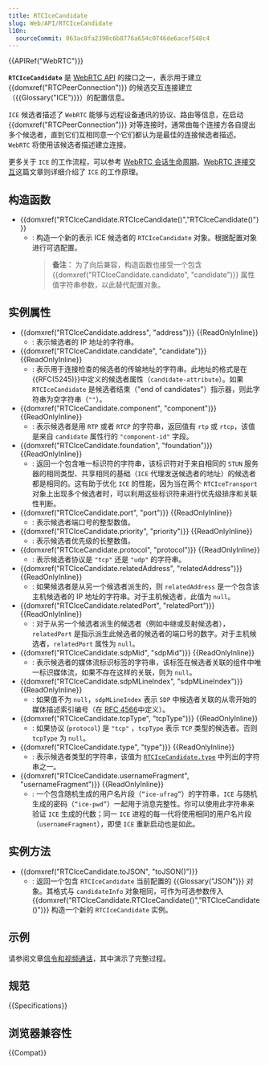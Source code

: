 ```yaml
---
title: RTCIceCandidate
slug: Web/API/RTCIceCandidate
l10n:
  sourceCommit: 063ac8fa2390c6b8776a654c0746de6acef548c4
---
```


{{APIRef("WebRTC")}}

**`RTCIceCandidate`** 是 [WebRTC API](/zh-CN/docs/Web/API/WebRTC_API) 的接口之一，表示用于建立 {{domxref("RTCPeerConnection")}} 的候选交互连接建立（{{Glossary("ICE")}}）的配置信息。

`ICE` 候选者描述了 `WebRTC` 能够与远程设备通讯的协议、路由等信息，在启动 {{domxref("RTCPeerConnection")}} 对等连接时，通常由每个连接方各自提出多个候选者，直到它们互相同意一个它们都认为是最佳的连接候选者描述。`WebRTC` 将使用该候选者描述建立连接。

更多关于 `ICE` 的工作流程，可以参考 [WebRTC 会话生命周期](/zh-CN/docs/Web/API/WebRTC_API/Session_lifetime)。[WebRTC 连接交互](/zh-CN/docs/Web/API/WebRTC_API/Connectivity)这篇文章则详细介绍了 `ICE` 的工作原理。

## 构造函数

- {{domxref("RTCIceCandidate.RTCIceCandidate()","RTCIceCandidate()")}}
  - : 构造一个新的表示 ICE 候选者的 `RTCIceCandidate` 对象。根据配置对象进行可选配置。
    > **备注：** 为了向后兼容，构造函数也接受一个包含 {{domxref("RTCIceCandidate.candidate", "candidate")}} 属性值字符串参数，以此替代配置对象。

## 实例属性

- {{domxref("RTCIceCandidate.address", "address")}} {{ReadOnlyInline}}
  - : 表示候选者的 IP 地址的字符串。
- {{domxref("RTCIceCandidate.candidate", "candidate")}} {{ReadOnlyInline}}
  - : 表示用于连接检查的候选者的传输地址的字符串。此地址的格式是在{{RFC(5245)}}中定义的候选者属性（`candidate-attribute`）。如果 `RTCIceCandidate` 是候选者结束（"end of candidates"）指示器，则此字符串为空字符串（`""`）。
- {{domxref("RTCIceCandidate.component", "component")}} {{ReadOnlyInline}}
  - : 表示候选者是用 `RTP` 或者 `RTCP` 的字符串，返回值有 `rtp` 或 `rtcp`，该值是来自 `candidate` 属性行的 `"component-id"` 字段。
- {{domxref("RTCIceCandidate.foundation", "foundation")}} {{ReadOnlyInline}}
  - : 返回一个包含唯一标识符的字符串，该标识符对于来自相同的 `STUN` 服务器的相同类型、共享相同的基础（`ICE` 代理发送候选者的地址）的候选者都是相同的。这有助于优化 `ICE` 的性能，因为当在两个 `RTCIceTransport` 对象上出现多个候选者时，可以利用这些标识符来进行优先级排序和关联性判断。
- {{domxref("RTCIceCandidate.port", "port")}} {{ReadOnlyInline}}
  - : 表示候选者端口号的整型数值。
- {{domxref("RTCIceCandidate.priority", "priority")}} {{ReadOnlyInline}}
  - : 表示候选者优先级的长整数值。
- {{domxref("RTCIceCandidate.protocol", "protocol")}} {{ReadOnlyInline}}
  - : 表示候选者协议是 `"tcp"` 还是 `"udp"` 的字符串。
- {{domxref("RTCIceCandidate.relatedAddress", "relatedAddress")}} {{ReadOnlyInline}}
  - : 如果候选者是从另一个候选者派生的，则 `relatedAddress` 是一个包含该主机候选者的 IP 地址的字符串。对于主机候选者，此值为 `null`。
- {{domxref("RTCIceCandidate.relatedPort", "relatedPort")}} {{ReadOnlyInline}}
  - : 对于从另一个候选者派生的候选者（例如中继或反射候选者），`relatedPort` 是指示派生此候选者的候选者的端口号的数字。对于主机候选者，`relatedPort` 属性为 `null`。
- {{domxref("RTCIceCandidate.sdpMid", "sdpMid")}} {{ReadOnlyInline}}
  - : 表示候选者的媒体流标识标签的字符串，该标签在候选者关联的组件中唯一标识媒体流，如果不存在这样的关联，则为 `null`。
- {{domxref("RTCIceCandidate.sdpMLineIndex", "sdpMLineIndex")}} {{ReadOnlyInline}}
  - : 如果值不为 `null`，`sdpMLineIndex` 表示 `SDP` 中候选者关联的从零开始的媒体描述索引编号（在 [RFC 4566](https://datatracker.ietf.org/doc/html/rfc4566)中定义）。
- {{domxref("RTCIceCandidate.tcpType", "tcpType")}} {{ReadOnlyInline}}
  - : 如果协议 (`protocol`) 是 `"tcp"` ，`tcpType` 表示 `TCP` 类型的候选者。否则 `tcpType` 为 `null`。
- {{domxref("RTCIceCandidate.type", "type")}} {{ReadOnlyInline}}
  - : 表示候选者类型的字符串，该值为 [`RTCIceCandidate.type`](/zh-CN/docs/Web/API/RTCIceCandidate/type#values) 中列出的字符串之一。
- {{domxref("RTCIceCandidate.usernameFragment", "usernameFragment")}} {{ReadOnlyInline}}
  - : 一个包含随机生成的用户名片段（`“ice-ufrag”`）的字符串，`ICE` 与随机生成的密码（`“ice-pwd”`）一起用于消息完整性。你可以使用此字符串来验证 `ICE` 生成的代数；同一 `ICE` 进程的每一代将使用相同的用户名片段（`usernameFragment`），即使 `ICE` 重新启动也是如此。

## 实例方法

- {{domxref("RTCIceCandidate.toJSON", "toJSON()")}}
  - : 返回一个包含 `RTCIceCandidate` 当前配置的 {{Glossary("JSON")}} 对象。其格式与 `candidateInfo` 对象相同，可作为可选参数传入 {{domxref("RTCIceCandidate.RTCIceCandidate()","RTCIceCandidate()")}} 构造一个新的 `RTCIceCandidate` 实例。

## 示例

请参阅文章[信令和视频通话](/zh-CN/docs/Web/API/WebRTC_API/Signaling_and_video_calling)，其中演示了完整过程。

## 规范

{{Specifications}}

## 浏览器兼容性

{{Compat}}
